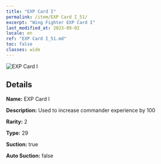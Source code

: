 ```yaml
---
title: "EXP Card I"
permalink: /item/EXP Card I_51/
excerpt: "Wing Fighter EXP Card I"
last_modified_at: 2023-09-02
locale: en
ref: "EXP Card I_51.md"
toc: false
classes: wide
---
```



 ![EXP Card I](/images/item/EXP_Card_I_p.png)



## Details

 **Name:** EXP Card I 

 **Description:** Used to increase commander experience by 100

 **Rarity:** 2 

 **Type:** 29 

 **Suction:** true 

 **Auto Suction:** false 


